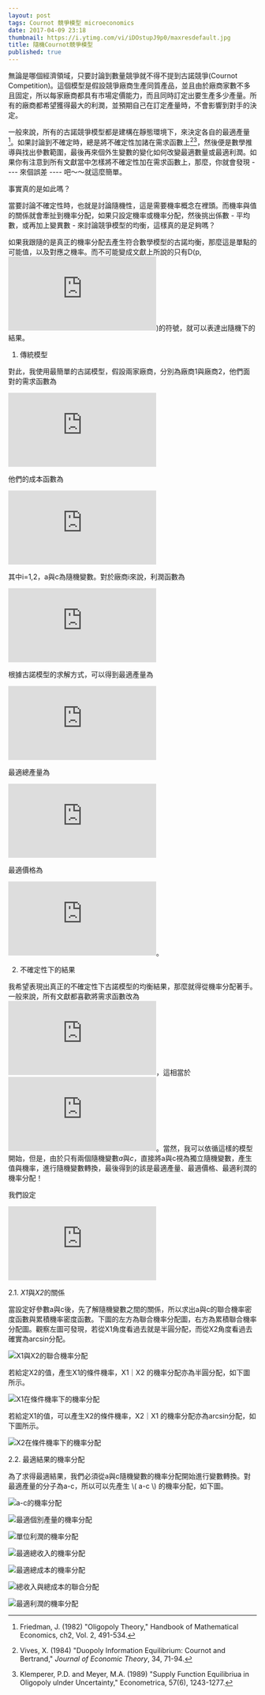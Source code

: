 ```yaml
---
layout: post
tags: Cournot 競爭模型 microeconomics
date: 2017-04-09 23:18
thumbnail: https://i.ytimg.com/vi/iDOstupJ9p0/maxresdefault.jpg
title: 隨機Cournot競爭模型
published: true
---
```


無論是哪個經濟領域，只要討論到數量競爭就不得不提到古諾競爭(Cournot Competition)。這個模型是假設競爭廠商生產同質產品，並且由於廠商家數不多且固定，所以每家廠商都具有市場定價能力，而且同時訂定出要生產多少產量。所有的廠商都希望獲得最大的利潤，並預期自己在訂定產量時，不會影響到對手的決定。

一般來說，所有的古諾競爭模型都是建構在靜態環境下，來決定各自的最適產量[^1]。如果討論到不確定時，總是將不確定性加諸在需求函數上[^2][^3]，然後便是數學推導與找出參數範圍，最後再來個外生變數的變化如何改變最適數量或最適利潤。如果你有注意到所有文獻當中怎樣將不確定性加在需求函數上，那麼，你就會發現 ---- 來個誤差 ---- 吧～～就這麼簡單。

事實真的是如此嗎？

<!--more-->

當要討論不確定性時，也就是討論隨機性，這是需要機率概念在裡頭。而機率與值的關係就會牽扯到機率分配，如果只設定機率或機率分配，然後挑出係數 - 平均數，或再加上變異數 - 來討論競爭模型的均衡，這樣真的是足夠嗎？

如果我跟隨的是真正的機率分配去產生符合數學模型的古諾均衡，那麼這是單點的可能值，以及對應之機率。而不可能變成文獻上所說的只有D(p, ![](https://latex.codecogs.com/gif.latex?%5Cepsilon))的符號，就可以表達出隨機下的結果。

1. 傳統模型

對此，我使用最簡單的古諾模型，假設兩家廠商，分別為廠商1與廠商2，他們面對的需求函數為

![](https://latex.codecogs.com/gif.latex?P%3Da-%28q_%7B1%7D&plus;q_%7B2%7D%29)

他們的成本函數為

![](https://latex.codecogs.com/gif.latex?C%28q_%7Bi%7D%29%3Dc%20%5Ctimes%20q_%7Bi%7D)

其中i=1,2，a與c為隨機變數。對於廠商i來說，利潤函數為

![](https://latex.codecogs.com/gif.latex?%5Cpi_%7Bi%7D%3DP%20%5Ctimes%20q_%7Bi%7D-C%28q_%7Bi%7D%29)

根據古諾模型的求解方式，可以得到最適產量為

![](https://latex.codecogs.com/gif.latex?q_%7Bi%7D%5E%7B*%7D%3D%5Cfrac%7Ba-c%7D%7B3%7D)

最適總產量為

![](https://latex.codecogs.com/gif.latex?Q%5E%7B*%7D%3D2%5Ctimes%5Cfrac%7Ba-c%7D%7B3%7D)

最適價格為

![](https://latex.codecogs.com/gif.latex?P%5E%7B*%7D%3D%5Cfrac%7Ba&plus;2%5Ctimes%20c%7D%7B3%7D)。


2. 不確定性下的結果 

我希望表現出真正的不確定性下古諾模型的均衡結果，那麼就得從機率分配著手。一般來說，所有文獻都喜歡將需求函數改為![](https://latex.codecogs.com/gif.latex?P%3Da-%28q_%7B1%7D&plus;q_%7B2%7D%29&plus;%5Cepsilon)，這相當於![](https://latex.codecogs.com/gif.latex?P%3D%28a&plus;%5Cepsilon%29-%28q_%7B1%7D&plus;q_%7B2%7D%29)。當然，我可以依循這樣的模型開始，但是，由於只有兩個隨機變數*a*與*c*，直接將a與c視為獨立隨機變數，產生值與機率，進行隨機變數轉換，最後得到的該是最適產量、最適價格、最適利潤的機率分配！

我們設定

![](https://latex.codecogs.com/gif.latex?%5Cbegin%7Bmatrix%7D%20X_%7B1%7D%20%3D%20a%20%7E%20semi%20circle%20%2810%2C%205%29%20%5C%5C%20X_%7B2%7D%20%3D%20c%20%7E%20arcsin%282.5%2C%202.5%29%20%3D%20Y_%7B2%7D%20%3D%20Z_%7B2%7D%20%3D%20W_%7B4%7D%20%5C%5CY_%7B3%7D%20%3D%20X_%7B1%7D%20-%20X_%7B2%7D%20%3D%20a%20-%20c%20%5C%5CZ_%7B3%7D%20%3D%20%5Cfrac%7BY_%7B3%7D%7D%7B3%7D%20%3D%20W_%7B1%7D%20%5C%5CZ_%7B4%7D%20%3D%202%20%5Ctimes%20%5Cfrac%7BY_%7B3%7D%7D%7B3%7D%20%5C%5CW_%7B2%7D%20%3D%20Z_%7B1%7D%20-%20Z_%7B4%7D%20%3D%20a%20-%20Q%5E%7B*%7D%20%5C%5CW_%7B3%7D%20%3D%20Z_%7B2%7D%5Ctimes%20Z_%7B3%7D%20%5C%5CU_%7B1%7D%20%3D%20W_%7B1%7D%5Ctimes%20W_%7B2%7D%20%3D%20Totol%20Revenue%20%5C%5CU_%7B3%7D%20%3D%20W_%7B2%7D%20-%20W_%7B4%7D%20%5C%5CV_%7B1%7D%20%3D%20U_%7B1%7D%20-%20U_%7B2%7D%20%5Cend%7Bmatrix%7D)

2.1. *X1*與*X2*的關係

當設定好參數a與c後，先了解隨機變數之間的關係，所以求出a與c的聯合機率密度函數與累積機率密度函數。下圖的左方為聯合機率分配圖，右方為累積聯合機率分配圖。觀察左圖可發現，若從X1角度看過去就是半圓分配，而從X2角度看過去確實為arcsin分配。

![X1與X2的聯合機率分配](https://lh3.googleusercontent.com/an7sV5UdXL-ZOm9ALcN6kCrViF3OKqpO3Xs8ywSatvjEjFmoaV3Xds-6dFNcXzVsAlUKku1KzuIu7U4MhwvHy8GKOA4JWJgoxRxurGfOZwZRuSBN4a_WJHXfXA8a5cBP0TJXHPLmhRWDFmQEnKCs2I7YKwYkpIgdDEZJUI-b-OlHNnEj6X6p5XDtepZwAkalOWQgnIjtl77RfHxPwRVeQ1mio-TB-UfdY3lcfKQV38Wu9O0oNpQSDJlw0--yh6sHGs6dvAFQt7ejl5wwMA_257JfqCRaGm8JXkc2z5QHF1J7GFD__PYF9VJoKwZsjrYzZoSYXh2wEiwyGUAKt-OcEO66zGCGAnkoim1h4wS42nF0YeW0OmScRJHNzC_SeZF1_R3n4euI0iJpdgF0Gh7knyM5-nR9IV-gQ153XSausXH0LE3f0ojUQZmbwAlfoVZLCrQDSJWVzNhJEs2w95GfMD4wKw_CUM4WfG58nZs1ePhSk6MP6TYSn4FanK33C917_ilhbvqllF3oQmfWaxuqAcNBQKOaNJi8BOEtwF-kJ0HAkJgZ0ueup073u3G-CZR1N2sPsyeVIkwKhZDH9HFYIwLaVS1XvhlcDAvXnFGEknRIsKkLSdjK=w1007-h427-no)

若給定X2的值，產生X1的條件機率，X1｜X2 的機率分配亦為半圓分配，如下圖所示。

![X1在條件機率下的機率分配](https://lh3.googleusercontent.com/dicWLRbe_v0B9LhoVlK6guEHukp9EnCWZGrnKCIdCha5qjAuHA0ceNNfaRRRJZsX1DKihAwl3rIaVtICvRKDXRNUgLf9PbOi7iy3rXit3f3deN-q-Y31wBFcbGido2yYwvXZbbb-uhu3WD8D8VR4sTJbmnE0oWEoAocrtQC4l2xqrNwLzAMfiToAgvlzGjZN5bdajngZAX83k4q47ywhDe-WxiRMFAhQ2K5GKhv7HagjeTTz6tV37Yjf5WXZgGVWDYl_xrwuPLr7lyDmzo-S9TusSL4NFOaTfC50KGslO5bi_ljnvVUX_JSkfTP2ZYLYS-54OOapBYHVeQL8kLXN3HDkppYbxDYiwKAu12Tm-_wHki3ig8kWCgG7IpPCZkwJPbrbpqcgN1fsSc0mfWmKBnjKG_swvUM-hnHnchkphkZiqg7nGluHWGQ_KSAVjVY3fjuD9hIPhlCTow9bPrBQfGpzQopxRxXRzWvw-CndelYA2UqoCCXPSZ7Te5yhZ-44b3YjY02EG6yeNYu631eSW9FNK1awlrPjT2mkUS90KQ0dVzM9E9ZaK3pYvgSQvZPeNTwgmAvyhOJry_eY5nkYUSTshQ7lpDZulu6sOh0lr0Tv5puOUQZ8=w966-h417-no)

若給定X1的值，可以產生X2的條件機率，X2｜X1 的機率分配亦為arcsin分配，如下圖所示。

![X2在條件機率下的機率分配](https://lh3.googleusercontent.com/o7nPbGa81cE0os2xXCY3oUrqDMBw0yaZcqkABVCm6jFTdZiUWGkFz8rieKEeEWV0kYthS518USyyXldV2DSv-AC7JdIvAtAN9qFjtQvDTc_skGx_WlBALc-743ZYIGmUhCWMaSKQO6MCXXyaKvdmouj5t1tAXuIgkNbfhKPbvezT8IH8TtM0KzR5sK5QI3BE6vPBt59-Ldj2aA8V_VedCaYAqdOLlnoqn47M2rHRI95jYCQY_r-1UsQ_4z7ocU3PUTd570YZzmhb-pTpVM-wzvotdUpZMYDCiSPOYCEefrX9MS4PViXFtAx5AjTnOqTMrx0k3lH0TJWBS6jjyPaoaswQsshtQvUUzURm0h3lk7_poFW4EKL2Ho_lj3oE6d-qaYt3uN_axfTSaBr_zC0zIprU0lYvSnYxAnDbj0OCBiqi8zwVOQZcWb29kOPBRmnig_mRnT7ztss3AqQYmgsL5G4n9tsq-R_59Yl9fwYC-lTV-cWvfZUpIiE9b49LdRerSGhQbpOc0sjM7RT5atxv5s0HpSxb6IpXOgz2ys9bz29JiXYFEB_SwuYXhJ0PvYya910XUCXkmXypeQBY_CTjhfPV4EN1vjdfVrvvIPK5HkZReHutxc0Z=w983-h439-no)


2.2. 最適結果的機率分配

為了求得最適結果，我們必須從a與c隨機變數的機率分配開始進行變數轉換。對最適產量的分子為a-c，所以可以先產生 \\( a-c  \\) 的機率分配，如下圖。

![a-c的機率分配](https://lh3.googleusercontent.com/CK79KOdcIVmrsRz55XSdKh9WV_ZDr6MpwXmaEXlPhvv30lMs1A15828MGcFqNQJaoj9FvPoH4SasgfvBg3t0ijZZw6LI_wmFLxDHmVMWeGrplZvPiOXtl87hu2sBWkj1Zj_3GCjuyX3tFWy0euj2o4dV6mDsy9DX9Zmbn3QzwuMIIPv4X3i0n0qymfwLekvucL1S9bUBUgLDePCCA1VqP4zhOvofx4QNQL6grQIRPpHJf6Md40uZG5AHU--4sjHummiIxADJc-vIIkRKvUf74kCaEqlxSuNlLiNytKK7P-83XywyHDpS4c0w9rFda_uSyrBbLD4xuIcaEw6jYn2cQyqIHx7jpIV2ewfaVMekeoHPAe4Nr5efnL2K7YbDEP0nru-7wrYyKbO9dpIB-ZAMqzErPr5OoxfmLVOJ24HMEqjcGNrqz8L5OTRjafZDrDdEeahNFZKaWllXnU4ILnRtxqzWMLLN-RkKGDOn2K0Jj9JYbLOMXvbQNs5CEBnTswwIy0DhfsJ74guzGXOzrpphAoQACYi5DZsQU2zzmjmt37ru-VK4HxCoBY2FEAlj01I25hgr3j4tJth9Yx94XDJ4J6CXSYnvWrulrXkKgOgkmwtjd6ZHsFeh=w410-h444-no)


![最適個別產量的機率分配](https://lh3.googleusercontent.com/50EXgIVY4uHSLsSAz3CON3-28N5Qe6_7majD3ZHetAhERA87I5t9JHDQMPAQDuh2ZhFOxPpiti-qwpiXXxtLnSlLm2no_qcFM8cAQsUArN12a5PJsUrdUbEbENhwG4jlL9FnyjbPIhan9WO3RhgSSoNDkzPpWNTxv4_hvpPuPWb7jP5OQdHdoH1aoQNF31akZSBZGLlNMRNDNmY6btFwOtKsCb58FvP_c05oejs0NCRAc3uOXlEdx0pUf63m8m0MhVg9_04fdwE2WDMbWRqra_DXIW1J5vk6Tmf6rCYWiS2z3ILsukjgFlMk5Byg5c56mr6sw0DMwKYmy0Gkh7x_I-ezjnN_mQ2Grhc74NmmeEP3Ph08Y189UydKyVZTXYmMZCerNzo7v2pBxavWiyCp2eLt9zFzeHidOGuxQs9dv0M7qa4DSLdTAGq8dfcfpS5ePYHJxSqKC9UVA35e1xuqUInu7rRRDFO4ryAcXI9wUvubJwAqjWARV_xOpLQHzQTUo3pB6NJiIAwVf2ZnuQwKi-_DCaq0icIMgB82d1njuh22zvt4WFGcipkT3t824j3rpsAl4TKe6JsvVz_UbZiB_vkDDCsYn-bHe7JkwNopNzqpTStDyjk6=w410-h444-no)



![單位利潤的機率分配](https://lh3.googleusercontent.com/FnL1PXOiBRhyzKs_5ApBfn_J9F32cnyyksmbja_bZzLqARqM5N5-DO5yS8up1C4PaDQW-PPm6l7Ztt64fQVcakD67yn7a1vvlTMQSGPOXebdo9HyuFJRFb36qGPbGUH4gK44L2zS3kzhDenbR7y27x7aAz1Ua1GjS8szztq7INc6FGk7BUWo242VLtP7AtNBChh9lBGuFGSe4HGTEQQ5QN2onM8Ac8jYD7CZ_pnaest6chuMogFaCDb2qwHseiVKaOT7PffiwGzsckKt70k7yw92309roUVTH2SVIZqwFdsFz99oo9-HxcFD_unhd6MB-D73QHuz5CD3PFK5N_3Mo5MCDS-LQ7GouLdPk9Y6EgpnYScbRjuCC5WIdX8poicldnoUcystriU0fMyh0BvyevXA9kw44VaLon88q-Pgy8sBXUmSsuSFSp0tMXXHUs1_ekLNw6HlMppSaafdjVPBWBbW8LsdWFzC9A8zN7rufIp5O1nfXnbzsqCf-phiuMs_TS-X_TO7va8VxEmaE1HTM91d0iS5HAuXepUPnwhmByeqfm69cDZAPA3VbfpjMvfSbGW5nV6FStDjp6D5N1Jgi3OIfcVrplWo9hqehHT3S7-LsltUyDVA=w410-h444-no)

![最適總收入的機率分配](https://lh3.googleusercontent.com/3bz2NasN1szkdQiiZl6xcYnj08jX95T1BskHroCvWs0dHSz5f8Gc9cqABZo619_MuEjMXxzWQYaRR_t5TKR8h6-nbnJlgvmkPnUTo8AAAAobTi-_xsJnT87ID8TzWjSyownLX2UssJKZcTW98Bpa29ErTufM3vBxfaKoSqgso0JRUZcaA5I5QC3GlvFitsqRlv1HyBHVn5oxpFuJnd57o8ha8DpxdKS9yUeDDM-T0YkFI6gKcCza0ad8zxvBia4uLNMJlj7KhrAwP2JK85w18xDElpzgwO7ftFCU_4UKfE5cCAk2l0KEeMlpfFMRW76u_dQrv8gGDM_qceqZ2jlrxh4vZZenHhxfbehI4aHuHBKGpUvn6ig1-yntB1lFp8nZtXESHyJz1U2YUXbNfKEikTiezmgyC-rlS1Kqsx3fkvODnDpFxW_0JU4XisMRM4DOqM6JLyBVk1iXqGzkgvT6omWEDW0_JGPiyUSzhLgabYshQbTacnwkmAHId6D9E3pUckBQ4FO3QL1DepPn5EC3u8cZ3jRNl6YkYnBCLqthFlUkohcndKbgyoqYqpV6p7GmcENlG9Vkrk29hrZKrqQDwqlX3eEFE18__JTc4cPvqXHHeuQxBHs3=w410-h444-no)

![最適總成本的機率分配](https://lh3.googleusercontent.com/c2Eoa6aCVgcAnP2oidMv3pWqaY4Brn81P_MumyfPg4Gbw47Kx5XyqvFVpi-PwBBZ1wTnzAXdVpKQWo_IjQnoV2mCIHhuK8qDvLNQeZRPWpjQsieAJdCPTEMPA2jLLTmKWkk6J01HyJcQmuRJm3PVXVgIX-ambhqmzKq0hbetQk29GsKgkULGf5_48XW867XV-CwnhN6xxvAVDWq7FyU4fBSpunwwmoPmOrDvyln6sZSVDBS2uB2vC7atNWeFtWVNHaBugg3ToZ037yZCWgaRuV3wiXtVHCMtBoTgEduUi7HiAIxJ5pmgMx9ADuPAqyL-PL66wJDe6eg09RtOQz78rPk2I-Ycjh9bvLs0cjjbsFG6FPS0Q-v31-quRuMJj1vOsOeo67hxXlNpKbOxME6mUtopzpcm-EyRIQd8zYG27WnXd2vN2IzaTgmvu8hCPPwQL4sybKez5JNJmdyuTkO8jGCJcoxK1ZniIoJkjskzVYM2le02aRLE-MG4J61zfwZuax_I4ME6hWvNlkxv4QDG7NvgZR5wUwtBm49TOpDaStNJOWdKmBZ44UJdN47L2w1DaAX5-gMZW-iTWaqebi-xsMvR3vBQlwdcMV1DHHnKUAfQWj8KR7S-=w410-h444-no)


![總收入與總成本的聯合分配](https://lh3.googleusercontent.com/lqX02P5l8ICCZ6FNcieNO6y9NT5z2agdobkH79m7K0vdpbbk9LpkjnWjIbxXR7vhnrQkqwT5rQqAg7pKZdYo-z9SqnQmfrwy0gpOvvn8AzLjQGnmliu3QQqt4643EKkEBuiz7tPBq0mRcxcefDDW2as9hEQBUEEKq_-Nh-ubXsPsRtCFCswDJDALpIAXdaRVJn7JSMgfQMCn0hpgc3mRS0pBoLpwH9egF0B1VTfhZ9gQGTUWYU_mybIAcihBfEzM3WZj8hQQV4WIJcZtq2ok8Sq4-exqrRxjtxU8WvS8RC3jpZQ9ZqDKZ7ZX7rcVIzpaF0Pzm-pEaFaHOJ28FuG1B7sWcw8B7kyRzU8XGH2G8TT4ko6gryGpqxQ8AxPX9saXSS-RbDlXFi1KtrPSTfvBSMw2GMtc0uYcOaJJMjgtlDEyXqBSdSktkOSLRHkE5jpIfdibgiqIZB7aocik7dfbvavhNIv9s6PVvTX1WXc8l5MmrMlkiOOr9_PxDHYcYw-nEPa3cfASpwyk-ehQInBltHwAh095KfCQxsUv3Ox5HW7XOFiDbBPRYaEP2YVJ4-OX_6I6CeS76RHgK849hng5kOjQHgBtpYXyBIgsHy2oXqVHDjp-Dgcu=w957-h425-no)

![最適利潤的機率分配](https://lh3.googleusercontent.com/A4CnDngOfHrRVHNQaf5XfdSnZGiyPmOFvkycowMGzObUAnM69jtIe-M-KC_MsPGgD65fxepvLvYghLUJMXDE4nrSRMq1SRj8mPea_2iwly8ITEDoiX3DE8fF9DjHMGc3eedEuuwdwy6RsoBZll9FjPBkwYkT_cHsFxwxZer03U193OqmJBR4s9--u8TQwA5Np3g96CciwvV-Vg10XS2hUbi_HroNB2-ItOy5QFjOgs9QZq2o0AgjEGJbwaUqrtSc-85dD-XZJ9tkp5cbJtFb-zRP7CL9rX-x5no2ArlZMrYlKmP_OP1E5Y0kydLk4zV71yDoEU1GOyb3ddMV3aMsp5rGD5HPHFBj2JD9bU4GL-WecqKjXRT_kK4jMH_FSKrN9jE1-yJhVnjReeOIBNm-hu7VnGhG_RPslrvSf1EaTuUFNGDQ6XArLxS32RMvi18Ja4R3j1Bik2Jh6U5jPr5KL8BbGGXQZI9o76jcQmbLSQhtojS-Up_3JeEieQoY0S3adax45_SaM7TD0_nt08nuBf3bMkhzqUkXpfT38hDguU_FvEzHje_jq_JESGlQvR0dKrKqEP4xyDiL0jdMDb0SRzFozxBZsoyZJYR5Mh6mW4NXqsQ9kZ6c=w410-h444-no)

[^1]: Friedman, J. (1982) "Oligopoly Theory," Handbook of Mathematical Economics, ch2, Vol. 2, 491-534.

[^2]: Vives, X. (1984) "Duopoly Information Equilibrium: Cournot and Bertrand," *Journal of Economic Theory*, 34, 71-94. 

[^3]: Klemperer, P.D. and Meyer, M.A. (1989) "Supply Function Equilibriua in Oligopoly ulnder Uncertainty," Econometrica, 57(6), 1243-1277.

